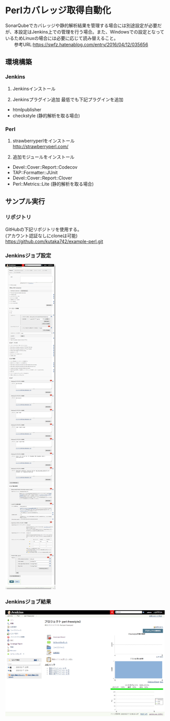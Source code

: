 # Perlカバレッジ取得自動化
SonarQubeでカバレッジや静的解析結果を管理する場合には別途設定が必要だが、本設定はJenkins上での管理を行う場合。また、Windowsでの設定となっているためLinuxの場合には必要に応じて読み替えること。  
　　参考URL:https://swfz.hatenablog.com/entry/2016/04/12/035656

## 環境構築
### Jenkins
1. Jenkinsインストール

1. Jenkinsプラグイン追加
最低でも下記プラグインを追加
 - htmlpublisher
 - checkstyle (静的解析を取る場合)

### Perl
1. strawberryperlをインストール  
http://strawberryperl.com/

1. 追加モジュールをインストール
 - Devel::Cover::Report::Codecov
 - TAP::Formatter::JUnit
 - Devel::Cover::Report::Clover
 - Perl::Metrics::Lite (静的解析を取る場合)

## サンプル実行
### リポジトリ
GitHubの下記リポジトリを使用する。  
(アカウント認証なしにcloneは可能)  
https://github.com/kutaka742/example-perl.git

### Jenkinsジョブ設定
![設定](./image/job_setting.png)

### Jenkinsジョブ結果
![結果](./image/job_result.png)
